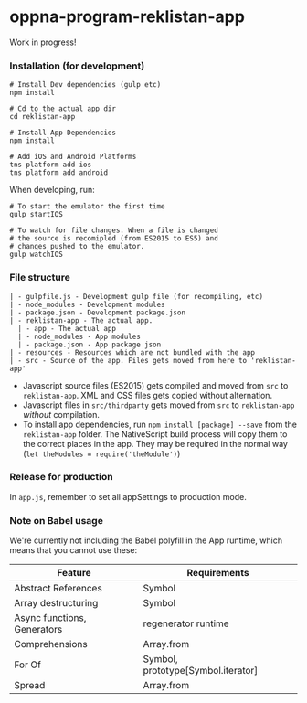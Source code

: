 # oppna-program-reklistan-app

Work in progress!

### Installation (for development)

```
# Install Dev dependencies (gulp etc)
npm install

# Cd to the actual app dir
cd reklistan-app

# Install App Dependencies
npm install

# Add iOS and Android Platforms
tns platform add ios
tns platform add android
```

When developing, run:

```
# To start the emulator the first time
gulp startIOS

# To watch for file changes. When a file is changed
# the source is recomipled (from ES2015 to ES5) and 
# changes pushed to the emulator.
gulp watchIOS
```

### File structure
```
| - gulpfile.js - Development gulp file (for recompiling, etc)
| - node_modules - Development modules
| - package.json - Development package.json
| - reklistan-app - The actual app.
  | - app - The actual app
  | - node_modules - App modules
  | - package.json - App package json
| - resources - Resources which are not bundled with the app
| - src - Source of the app. Files gets moved from here to 'reklistan-app'

```

* Javascript source files (ES2015) gets compiled and moved from `src` to `reklistan-app`. XML and CSS files gets copied without alternation.
* Javascript files in `src/thirdparty` gets moved from `src` to `reklistan-app` _without_ compilation.
* To install app dependencies, run `npm install [package] --save` from the `reklistan-app` folder. The NativeScript build process will copy them  to the correct places in the app. They may be required in the normal way (`let theModules = require('theModule')`)



### Release for production
In `app.js`, remember to set all appSettings to production mode. 

### Note on Babel usage
We're currently not including the Babel polyfill in the App runtime, which means that you cannot use these:

|Feature | Requirements |
|--------|--------------|
|Abstract References | Symbol |
|Array destructuring | Symbol |
|Async functions, Generators | regenerator runtime |
|Comprehensions | Array.from |
|For Of | Symbol, prototype[Symbol.iterator] |
|Spread | Array.from |


